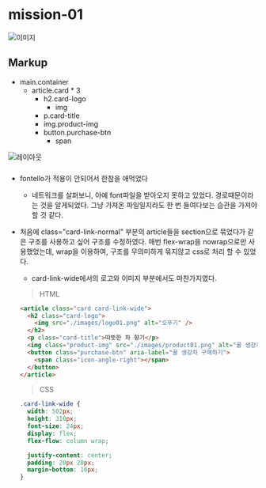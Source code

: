 # mission-01

![이미지](https://github.com/Bambiru/home-work/assets/116716953/d43909d1-d975-4b8d-b999-5df24336eaee)

## Markup

- main.container
  - article.card \* 3
    - h2.card-logo
      - img
    - p.card-title
    - img.product-img
    - button.purchase-btn
      - span

![레이아웃](https://github.com/Bambiru/home-work/assets/116716953/de3674c4-b70b-48e4-b76f-c713a290adda)

###

- fontello가 적용이 안되어서 한참을 애먹었다

  - 네트워크를 살펴보니, 아예 font파일을 받아오지 못하고 있었다.
    경로때문이라는 것을 알게되었다.
    그냥 가져온 파일일지라도 한 번 들여다보는 습관을 가져야 할 것 같다.

- 처음에 class="card-link-normal" 부분의 article들을
  section으로 묶었다가 같은 구조를 사용하고 싶어
  구조를 수정하였다.
  매번 flex-wrap을 nowrap으로만 사용했었는데, wrap을 이용하여,
  구조를 무의미하게 묶지않고 css로 처리 할 수 있었다.

  - card-link-wide에서의 로고와 이미지 부분에서도 마찬가지였다.

  > HTML

  ```html
  <article class="card card-link-wide">
    <h2 class="card-logo">
      <img src="./images/logo01.png" alt="오뚜기" />
    </h2>
    <p class="card-title">따뜻한 차 향기</p>
    <img class="product-img" src="./images/product01.png" alt="꿀 생강차" />
    <button class="purchase-btn" aria-label="꿀 생강차 구매하기">
      <span class="icon-angle-right"></span>
    </button>
  </article>
  ```

  > CSS

  ```css
  .card-link-wide {
    width: 502px;
    height: 310px;
    font-size: 24px;
    display: flex;
    flex-flow: column wrap;

    justify-content: center;
    padding: 20px 28px;
    margin-bottom: 16px;
  }
  ```
